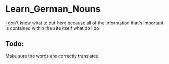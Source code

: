 # Learn_German_Nouns

I don't know what to put here because all of the information that's important is contained within the site itself what do I do

## Todo:
Make sure the words are correctly translated